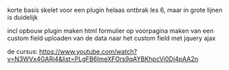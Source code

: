  korte basis skelet voor een plugin
helaas ontbrak les 6, maar in grote lijnen is duidelijk

incl opbouw plugin
maken html formulier op voorpagina
maken van een custom field
uploaden van de data naar het custom field met jquery ajax

de cursus: https://www.youtube.com/watch?v=N3WVx4GARj4&list=PLgFB6lmeXFOrs9qAYBKhpcVi0Dj4pAA2n
